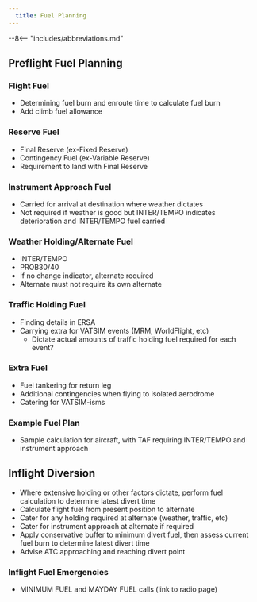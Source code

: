 ```yaml
---
  title: Fuel Planning
---
```


--8<-- "includes/abbreviations.md"

## Preflight Fuel Planning
### Flight Fuel
- Determining fuel burn and enroute time to calculate fuel burn
- Add climb fuel allowance

### Reserve Fuel
- Final Reserve (ex-Fixed Reserve)
- Contingency Fuel (ex-Variable Reserve)
- Requirement to land with Final Reserve

### Instrument Approach Fuel
- Carried for arrival at destination where weather dictates
- Not required if weather is good but INTER/TEMPO indicates deterioration and INTER/TEMPO fuel carried

### Weather Holding/Alternate Fuel
- INTER/TEMPO
- PROB30/40
- If no change indicator, alternate required
- Alternate must not require its own alternate

### Traffic Holding Fuel
- Finding details in ERSA
- Carrying extra for VATSIM events (MRM, WorldFlight, etc)
    - Dictate actual amounts of traffic holding fuel required for each event?

### Extra Fuel
- Fuel tankering for return leg
- Additional contingencies when flying to isolated aerodrome
- Catering for VATSIM-isms

### Example Fuel Plan
- Sample calculation for aircraft, with TAF requiring INTER/TEMPO and instrument approach

## Inflight Diversion
- Where extensive holding or other factors dictate, perform fuel calculation to determine latest divert time
- Calculate flight fuel from present position to alternate
- Cater for any holding required at alternate (weather, traffic, etc)
- Cater for instrument approach at alternate if required
- Apply conservative buffer to minimum divert fuel, then assess current fuel burn to determine latest divert time
- Advise ATC approaching and reaching divert point

### Inflight Fuel Emergencies
- MINIMUM FUEL and MAYDAY FUEL calls (link to radio page)